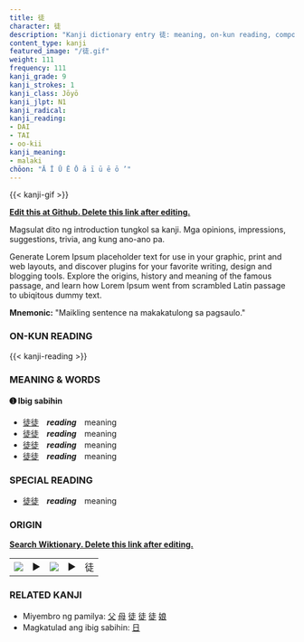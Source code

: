 ```yaml
---
title: 徒
character: 徒
description: "Kanji dictionary entry 徒: meaning, on-kun reading, compounds, origin, related kanji"
content_type: kanji
featured_image: "/徒.gif"
weight: 111
frequency: 111
kanji_grade: 9
kanji_strokes: 1
kanji_class: Jōyō
kanji_jlpt: N1
kanji_radical: 
kanji_reading: 
- DAI
- TAI
- oo-kii
kanji_meaning:
- malaki
chōon: "Ā Ī Ū Ē Ō ā ī ū ē ō ’"
---
```

[//]: # (Don't edit the line below. Kanji animated GIF code is automatically generated.)
{{< kanji-gif >}}

[//]: # (Edit below this line.)

**[Edit this at Github. Delete this link after editing.](https://github.com/tim0g/tim/tree/main/content/kanji/徒/index.md)**

Magsulat dito ng introduction tungkol sa kanji. Mga opinions, impressions, suggestions, trivia, ang kung ano-ano pa.

Generate Lorem Ipsum placeholder text for use in your graphic, print and web layouts, and discover plugins for your favorite writing, design and blogging tools. Explore the origins, history and meaning of the famous passage, and learn how Lorem Ipsum went from scrambled Latin passage to ubiqitous dummy text.
 
**Mnemonic:** "Maikling sentence na makakatulong sa pagsaulo."

### ON-KUN READING

[//]: # (Don't edit the line below. ON-KUN READING code is automatically generated.)
{{< kanji-reading >}}

### MEANING & WORDS

#### ➊ **Ibig sabihin**
  - [徒](../徒)[徒](../徒)　***reading***　meaning
  - [徒](../徒)[徒](../徒)　***reading***　meaning
  - [徒](../徒)[徒](../徒)　***reading***　meaning
  - [徒](../徒)[徒](../徒)　***reading***　meaning

### SPECIAL READING
  - [徒](../徒)[徒](../徒)　***reading***　meaning

### ORIGIN

**[Search Wiktionary. Delete this link after editing.](https://wiktionary.org/wiki/徒)**
<table class="kanji-table"><tr><td>
<img src="60px-徒-bronze.svg.png">
</td><td>▶</td><td>
<img src="60px-徒-oracle.svg.png">
</td><td>▶</td>
<td class="kanji-origin">徒</td>
</tr></table>

### RELATED KANJI
- Miyembro ng pamilya: [父](../父) [母](../母) [徒](../徒) [徒](../徒) [徒](../徒) [娘](../娘)
- Magkatulad ang ibig sabihin: [日](../日)
